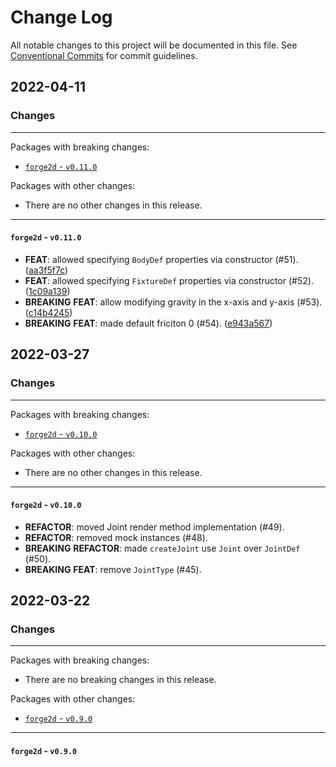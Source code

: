# Change Log

All notable changes to this project will be documented in this file.
See [Conventional Commits](https://conventionalcommits.org) for commit guidelines.

## 2022-04-11

### Changes

---

Packages with breaking changes:

 - [`forge2d` - `v0.11.0`](#forge2d---v0110)

Packages with other changes:

 - There are no other changes in this release.

---

#### `forge2d` - `v0.11.0`

 - **FEAT**: allowed specifying `BodyDef` properties via constructor (#51). ([aa3f5f7c](https://github.com/flame-engine/forge2d/commit/aa3f5f7cd604f1c7e3a8d90622dea812e3c63566))
 - **FEAT**: allowed specifying `FixtureDef` properties via constructor (#52). ([1c09a139](https://github.com/flame-engine/forge2d/commit/1c09a1395deb97b53638791238ab094870a201b8))
 - **BREAKING** **FEAT**: allow modifying gravity in the x-axis and y-axis (#53). ([c14b4245](https://github.com/flame-engine/forge2d/commit/c14b4245bd86f78418eb38a20ba0f0a62061af4f))
 - **BREAKING** **FEAT**: made default friciton 0 (#54). ([e943a567](https://github.com/flame-engine/forge2d/commit/e943a567483510dcebd08bc8e5d4b53366670c67))


## 2022-03-27

### Changes

---

Packages with breaking changes:

- [`forge2d` - `v0.10.0`](#forge2d---v0100)

Packages with other changes:

- There are no other changes in this release.

---

#### `forge2d` - `v0.10.0`

 - **REFACTOR**: moved Joint render method implementation (#49).
 - **REFACTOR**: removed mock instances (#48).
 - **BREAKING** **REFACTOR**: made `createJoint` use `Joint` over `JointDef` (#50).
 - **BREAKING** **FEAT**: remove `JointType` (#45).


## 2022-03-22

### Changes

---

Packages with breaking changes:

 - There are no breaking changes in this release.

Packages with other changes:

 - [`forge2d` - `v0.9.0`](#forge2d---v090)

---

#### `forge2d` - `v0.9.0`

